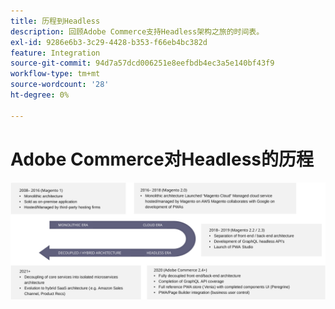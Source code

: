 ```yaml
---
title: 历程到Headless
description: 回顾Adobe Commerce支持Headless架构之旅的时间表。
exl-id: 9286e6b3-3c29-4428-b353-f66eb4bc382d
feature: Integration
source-git-commit: 94d7a57dcd006251e8eefbdb4ec3a5e140bf43f9
workflow-type: tm+mt
source-wordcount: '28'
ht-degree: 0%

---
```


# Adobe Commerce对Headless的历程

![Adobe Commerce迈向Headless架构的时间表](../../../assets/playbooks/journey-to-headless.svg)
